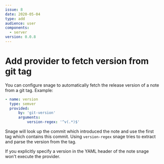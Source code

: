 ```yaml
---
issue: 8
date: 2020-05-04
type: add
audience: user
components:
  - server
version: 0.0.8
---
```


# Add provider to fetch version from git tag

You can configure snage to automatically fetch the release version of a
note from a git tag.
Example:
```yaml
- name: version
  type: semver
  provided:
      by: 'git-version'
      arguments:
          version-regex: '^v(.*)$'
```

Snage will look up the commit which introduced the note and use the first
tag which contains this commit. Using `version-regex` snage tries to extract
and parse the version from the tag.

If you explicitly specify a version in the YAML header of the note snage won't
execute the provider.
